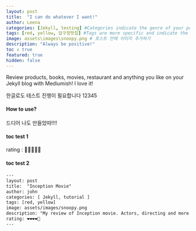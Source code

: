 ```yaml
---
layout: post
title:  "I can do whatever I want!"
author: Leena
categories: [Jekyll, testing] #Categories indicate the genre of your post
tags: [red, yellow, 압구정맛집] #Tags are more specific and indicate the specific topic your post seeks to cover.
image: assets\images\snoopy.png # 포스트 안에 이미지 추가하기
description: "Always be positive!"
toc : true
featured: true
hidden: false
---
```


Review products, books, movies, restaurant and anything you like on your Jekyll blog with Mediumish! I love it!

한글로도 테스트 진행이 필요합니다 12345

#### How to use?

드디어 나도 만들었따!!!!

#### toc test 1

rating : 💛💛💛💛🤍


#### toc test 2

```html
---
layout: post
title:  "Inception Movie"
author: john
categories: [ Jekyll, tutorial ]
tags: [red, yellow]
image: assets/images/snoopy.png
description: "My review of Inception movie. Actors, directing and more."
rating: ❤❤❤❤🤍
---
```
